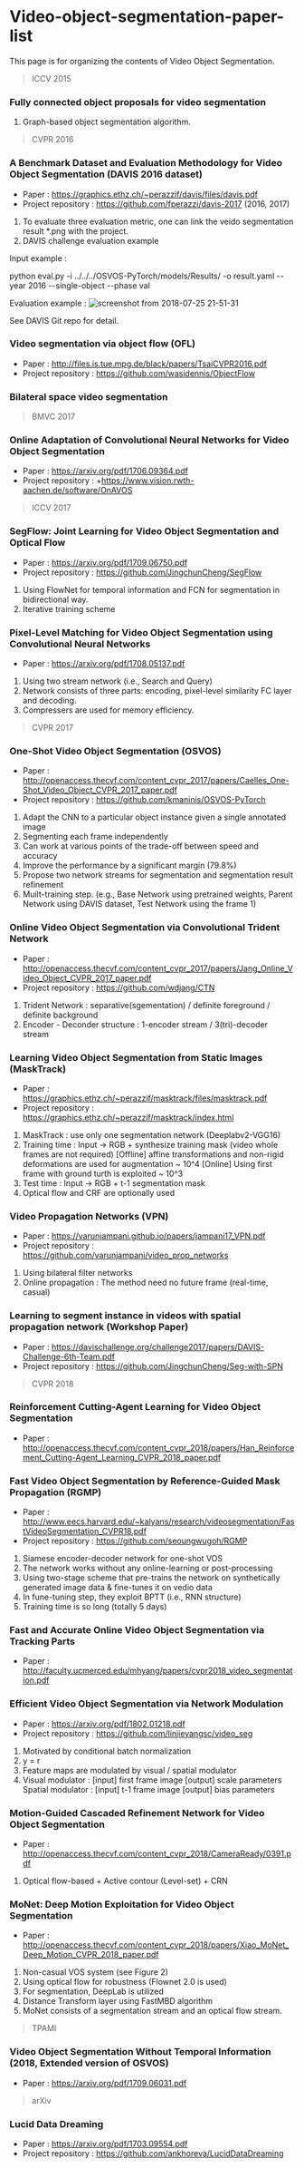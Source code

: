 # Video-object-segmentation-paper-list
This page is for organizing the contents of Video Object Segmentation.


>ICCV 2015
### Fully connected object proposals for video segmentation
  1) Graph-based object segmentation algorithm.

>CVPR 2016
### A Benchmark Dataset and Evaluation Methodology for Video Object Segmentation (DAVIS 2016 dataset)
  - Paper : https://graphics.ethz.ch/~perazzif/davis/files/davis.pdf
  - Project repository : https://github.com/fperazzi/davis-2017 (2016, 2017)
  1) To evaluate three evaluation metric, one can link the veido segmentation result *.png with the project.
  2) DAVIS challenge evaluation example 

Input example :

python eval.py -i ../../../OSVOS-PyTorch/models/Results/ -o result.yaml --year 2016 --single-object --phase val

Evaluation example :
![screenshot from 2018-07-25 21-51-31](https://user-images.githubusercontent.com/41351363/43202009-2c29ceb6-9055-11e8-912b-b53569804a36.png)

See DAVIS Git repo for detail.


### Video segmentation via object flow (OFL)
  - Paper : http://files.is.tue.mpg.de/black/papers/TsaiCVPR2016.pdf
  - Project repository : https://github.com/wasidennis/ObjectFlow

### Bilateral space video segmentation



>BMVC 2017

### Online Adaptation of Convolutional Neural Networks for Video Object Segmentation
  - Paper : https://arxiv.org/pdf/1706.09364.pdf
  - Project repository : +https://www.vision.rwth-aachen.de/software/OnAVOS


>ICCV 2017

### SegFlow: Joint Learning for Video Object Segmentation and Optical Flow
  - Paper : https://arxiv.org/pdf/1709.06750.pdf
  - Project repository : https://github.com/JingchunCheng/SegFlow
  
  1) Using FlowNet for temporal information and FCN for segmentation in bidirectional way.
  2) Iterative training scheme

  

### Pixel-Level Matching for Video Object Segmentation using Convolutional Neural Networks
  - Paper : https://arxiv.org/pdf/1708.05137.pdf
  
  1) Using two stream network (i.e., Search and Query)
  2) Network consists of three parts: encoding, pixel-level similarity FC layer and decoding.
  3) Compressers are used for memory efficiency. 
  
  
>CVPR 2017
### One-Shot Video Object Segmentation (OSVOS)

  - Paper : http://openaccess.thecvf.com/content_cvpr_2017/papers/Caelles_One-Shot_Video_Object_CVPR_2017_paper.pdf
  - Project repository : https://github.com/kmaninis/OSVOS-PyTorch
  
  1) Adapt the CNN to a particular object instance given a single annotated image
  2) Segmenting each frame independently
  3) Can work at various points of the trade-off between speed and accuracy
  4) Improve the performance by a significant margin (79.8%)
  5) Propose two network streams for segmentation and segmentation result refinement
  6) Muilt-training step. (e.g., Base Network using pretrained weights, Parent Network using DAVIS dataset, Test Network using the frame 1)
  
### Online Video Object Segmentation via Convolutional Trident Network
  - Paper : http://openaccess.thecvf.com/content_cvpr_2017/papers/Jang_Online_Video_Object_CVPR_2017_paper.pdf
  - Project repository : https://github.com/wdjang/CTN
  
  1) Trident Network : separative(sgementation) / definite foreground / definite background
  2) Encoder - Deconder structure : 1-encoder stream / 3(tri)-decoder stream
  
### Learning Video Object Segmentation from Static Images (MaskTrack)
  - Paper : https://graphics.ethz.ch/~perazzif/masktrack/files/masktrack.pdf  
  - Project repository : https://graphics.ethz.ch/~perazzif/masktrack/index.html
  
  1) MaskTrack : use only one segmentation network (Deeplabv2-VGG16)
  2) Training time : Input -> RGB + synthesize training mask (video whole frames are not required)
     [Offline] affine transformations and non-rigid deformations are used for augmentation ~ 10^4
     [Online] Using first frame with ground turth is exploited ~ 10^3
  3) Test time : Input -> RGB + t-1 segmentation mask
  4) Optical flow and CRF are optionally used
  
### Video Propagation Networks (VPN)
  - Paper : https://varunjampani.github.io/papers/jampani17_VPN.pdf
  - Project repository : https://github.com/varunjampani/video_prop_networks
  
  1) Using bilateral filter networks 
  2) Online propagation : The method need no future frame (real-time, casual)
 
 ### Learning to segment instance in videos with spatial propagation network (Workshop Paper)
   - Paper : https://davischallenge.org/challenge2017/papers/DAVIS-Challenge-6th-Team.pdf
   - Project repository : https://github.com/JingchunCheng/Seg-with-SPN

>CVPR 2018
  ### Reinforcement Cutting-Agent Learning for Video Object Segmentation
  
  - Paper : http://openaccess.thecvf.com/content_cvpr_2018/papers/Han_Reinforcement_Cutting-Agent_Learning_CVPR_2018_paper.pdf
  
  ### Fast Video Object Segmentation by Reference-Guided Mask Propagation (RGMP)
  
  - Paper : http://www.eecs.harvard.edu/~kalyans/research/videosegmentation/FastVideoSegmentation_CVPR18.pdf
  - Project repository : https://github.com/seoungwugoh/RGMP
  
  1) Siamese encoder-decoder network for one-shot VOS
  2) The network works without any online-learning or post-processing
  3) Using two-stage scheme that pre-trains the network on synthetically generated image data & fine-tunes it on vedio data
  4) In fune-tuning step, they exploit BPTT (i.e., RNN structure) 
  5) Training time is so long (totally 5 days)
  
  
  
  ### Fast and Accurate Online Video Object Segmentation via Tracking Parts
  
  - Paper : http://faculty.ucmerced.edu/mhyang/papers/cvpr2018_video_segmentation.pdf

  ### Efficient Video Object Segmentation via Network Modulation
  
  - Paper : https://arxiv.org/pdf/1802.01218.pdf
  - Project repository : https://github.com/linjieyangsc/video_seg
  
  1) Motivated by conditional batch normalization
  2) y = r
  3) Feature maps are modulated by visual / spatial modulator
  4) Visual modulator : [input] first frame image [output] scale parameters
     Spatial modulator : [input] t-1 frame image [output] bias parameters

  ### Motion-Guided Cascaded Refinement Network for Video Object Segmentation
  
  - Paper : http://openaccess.thecvf.com/content_cvpr_2018/CameraReady/0391.pdf
  
  1) Optical flow-based  + Active contour (Level-set) + CRN
                                                                                                                                                                     
  
  ### MoNet: Deep Motion Exploitation for Video Object Segmentation
  
  - Paper : http://openaccess.thecvf.com/content_cvpr_2018/papers/Xiao_MoNet_Deep_Motion_CVPR_2018_paper.pdf
  
  1) Non-casual VOS system (see Figure 2)
  2) Using optical flow for robustness (Flownet 2.0 is used)
  3) For segmentation, DeepLab is utilized
  4) Distance Transform layer using FastMBD algorithm 
  5) MoNet consists of a segmentation stream and an optical flow stream.


>TPAMI

  ### Video Object Segmentation Without Temporal Information (2018, Extended version of OSVOS)
  - Paper : https://arxiv.org/pdf/1709.06031.pdf

>arXiv

  ### Lucid Data Dreaming
  - Paper : https://arxiv.org/pdf/1703.09554.pdf
  - Project repository : https://github.com/ankhoreva/LucidDataDreaming

